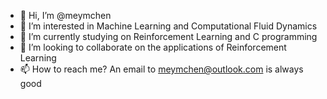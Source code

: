 - 👋 Hi, I’m @meymchen
- 👀 I’m interested in Machine Learning and Computational Fluid Dynamics
- 🌱 I’m currently studying on Reinforcement Learning and C programming
- 💞️ I’m looking to collaborate on the applications of Reinforcement Learning
- 📫 How to reach me? An email to meymchen@outlook.com is always good

<!---
meymchen/meymchen is a ✨ special ✨ repository because its `README.md` (this file) appears on your GitHub profile.
You can click the Preview link to take a look at your changes.
--->

